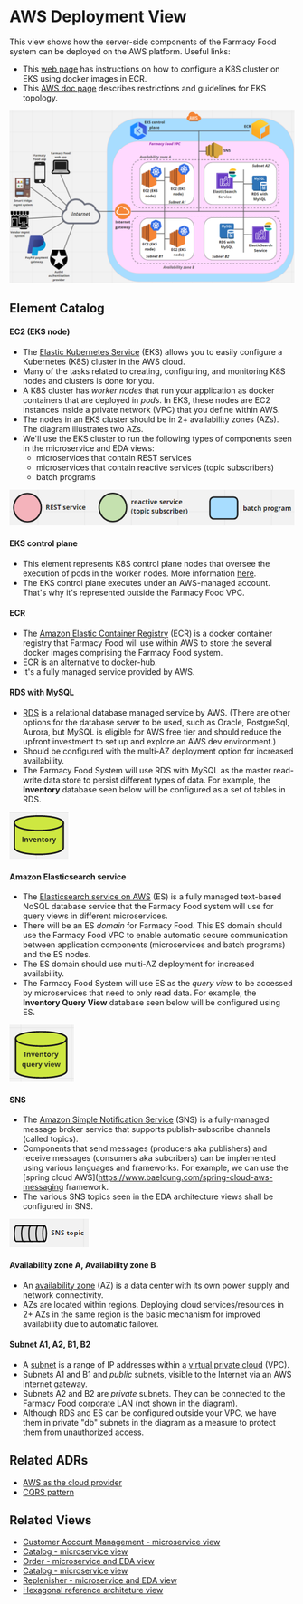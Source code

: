 # AWS Deployment View 
This view shows how the server-side components of the Farmacy Food system can be deployed on the AWS platform. Useful links:
- This [web page](https://towardsdatascience.com/kubernetes-application-deployment-with-aws-eks-and-ecr-4600e11b2d3c) has
instructions on how to configure a K8S cluster on EKS using docker images in ECR.
- This [AWS doc page](https://docs.aws.amazon.com/eks/latest/userguide/eks-networking.html) describes restrictions and
guidelines for EKS topology.   

![AWS deployment view](../images/aws-deployment-view-primary.png)


## Element Catalog 

#### EC2 (EKS node)
- The [Elastic Kubernetes Service](https://aws.amazon.com/eks/features/) (EKS) allows you to easily configure 
a Kubernetes (K8S) cluster in the AWS cloud. 
- Many of the tasks related to creating, configuring, and monitoring K8S nodes and clusters is done for you.
- A K8S cluster has *worker nodes* that run your application as docker containers that are deployed in *pods*. 
In EKS, these nodes are EC2 instances inside a private network (VPC) that you define within AWS. 
- The nodes in an EKS cluster should be in 2+ availability zones (AZs). The diagram illustrates two AZs.  
- We'll use the EKS cluster to run the following types of components seen in the microservice and EDA views:
  - microservices that contain REST services
  - microservices that contain reactive services (topic subscribers)
  - batch programs
  
![AWS deployment view](../images/components-on-k8s.png)

#### EKS control plane
- This element represents K8S control plane nodes that oversee the execution of pods in the worker nodes. More 
information [here](https://kubernetes.io/docs/concepts/overview/components/).
- The EKS control plane executes under an AWS-managed account. That's why it's represented outside the Farmacy Food VPC.
      
#### ECR 
- The [Amazon Elastic Container Registry](https://aws.amazon.com/ecr/) (ECR) is a docker container registry that 
Farmacy Food will use within AWS to store the several docker images comprising the Farmacy Food system.
- ECR is an alternative to docker-hub. 
- It's a fully managed service provided by AWS.
      
#### RDS with MySQL
- [RDS](https://aws.amazon.com/rds/) is a relational database managed service by AWS. (There are other options for the 
database server to be used, such as  Oracle, PostgreSql, Aurora, but MySQL is eligible for AWS free tier and should 
reduce the upfront investment to set up and explore an AWS dev environment.)       
- Should be configured with the multi-AZ deployment option for increased availability.
- The Farmacy Food System will use RDS with MySQL as the master read-write data store to persist different types of data. 
For example, the **Inventory** database seen below will be configured as a set of tables in RDS.

![AWS deployment view](../images/inventory-db-symbol.png)    

#### Amazon Elasticsearch service
- The [Elasticsearch service on AWS](https://aws.amazon.com/elasticsearch-service/) (ES) is a fully managed text-based NoSQL 
database service that the Farmacy Food system will use for query views in different microservices.
- There will be an ES *domain* for Farmacy Food. This ES domain should use the Farmacy Food VPC to enable automatic
secure communication between application components (microservices and batch programs) and the ES nodes. 
- The ES domain should use multi-AZ deployment for increased availability. 
- The Farmacy Food System will use ES as the *query view* to be accessed by microservices that need to only read data. 
For example, the **Inventory Query View** database seen below will be configured using ES.

![AWS deployment view](../images/inventory-query-view-db-symbol.png)    

#### SNS
- The [Amazon Simple Notification Service](https://aws.amazon.com/sns/features/) (SNS) is a fully-managed message broker 
service that supports publish-subscribe channels (called topics).
- Components that send messages (producers aka publishers) and receive messages (consumers aka subcribers) can be 
implemented using various languages and frameworks. For example, we can use the [spring cloud AWS](https://www.baeldung.com/spring-cloud-aws-messaging
framework.  
- The various SNS topics seen in the EDA architecture views shall be configured in SNS. 

![AWS deployment view](../images/sns-topic-symbol.png)
 
#### Availability zone A, Availability zone B
- An [availability zone](https://docs.aws.amazon.com/AWSEC2/latest/UserGuide/using-regions-availability-zones.html#concepts-availability-zones) 
(AZ) is a data center with its own power supply and network connectivity.
- AZs are located within regions. Deploying cloud services/resources in 2+ AZs in the same region is the basic mechanism 
for improved availability due to automatic failover.    
 
#### Subnet A1, A2, B1, B2
- A [subnet](https://docs.aws.amazon.com/vpc/latest/userguide/what-is-amazon-vpc.html) is a range of IP addresses within 
a [virtual private cloud](https://docs.aws.amazon.com/vpc/latest/userguide/VPC_Subnets.html) (VPC).
- Subnets A1 and B1 and *public* subnets, visible to the Internet via an AWS internet gateway.
- Subnets A2 and B2 are *private* subnets. They can be connected to the Farmacy Food corporate LAN (not shown in the diagram). 
- Although RDS and ES can be configured outside your VPC, we have them in private "db" subnets in the diagram as a 
measure to protect them from unauthorized access.  
 
 
## Related ADRs 
- [AWS as the cloud provider](../ADRs/ADR006-aws-as-cloud-provider.md)
- [CQRS pattern](../ADRs/ADR005-cqrs-pattern.md)

## Related Views
- [Customer Account Management - microservice view](user-account-mgmt-microservice-view.md)
- [Catalog - microservice view](catalog-microservice-view.md)
- [Order - microservice and EDA view](order-microservice-eda-view.md)
- [Catalog - microservice view](catalog-microservice-view.md)
- [Replenisher - microservice and EDA view](replenish-microservice-eda-view.md) 
- [Hexagonal reference architeture view](hexagonal-reference-architecture.md) 

